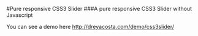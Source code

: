 #Pure responsive CSS3 Slider
###A pure responsive CSS3 Slider without Javascript

You can see a demo here http://dreyacosta.com/demo/css3slider/
